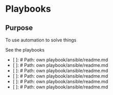# Playbooks
## Purpose
To use automation to solve things

See the playbooks

- [ ]: # Path: own playbook/ansible/readme.md
- [ ]: # Path: own playbook/ansible/readme.md
- [ ]: # Path: own playbook/ansible/readme.md
- [ ]: # Path: own playbook/ansible/readme.md
- [ ]: # Path: own playbook/ansible/readme.md
- [ ]: # Path: own playbook/ansible/readme.md

